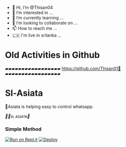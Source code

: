 - 👋 Hi, I’m @Thisan04
- 👀 I’m interested in ...
- 🌱 I’m currently learning ...
- 💞️ I’m looking to collaborate on ...
- 📫 How to reach me ...
- 🇱🇰 I'm live in srilanka ...

# Old Activities in Github
 ▰▰▰▰▰▰▰▰▰▰▰▰▰▰▰▰▰
 https://github.com/Thisan01🐼
 ▰▰▰▰▰▰▰▰▰▰▰▰▰▰▰▰▰
# Sl-Asiata
🌟Asiata is helping easy to control whatsapp.

*🧚‍♂️ꜱʟ ᴀꜱɪᴀᴛᴀ💫*

### Simple Method

[![Run on Repl.it](https://repl.it/badge/github/quiec/whatsasena)](https://replit.com/@Thisan01/ASIATA-WA)
[![Deploy](https://www.herokucdn.com/deploy/button.svg)](https://heroku.com/deploy?template=https://github.com/Thisan04/SL-ASIATA)
<!---
Thisan04/Thisan04 is a ✨ special ✨ repository because its `README.md` (this file) appears on your GitHub profile.
You can click the Preview link to take a look at your changes.
--->
